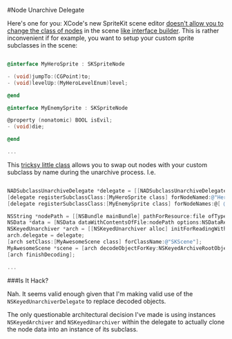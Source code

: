 #Node Unarchive Delegate

Here's one for you: XCode's new SpriteKit scene editor [doesn't allow you to change the class of nodes](http://stackoverflow.com/questions/24466536/how-to-use-spritekit-archives-with-skspritenode-subclasses) in the scene [like interface builder](https://vandadnp.files.wordpress.com/2011/03/myview-class-name-in-interface-builder.png). This is rather inconvenient if for example, you want to setup your custom sprite subclasses in the scene:


```Objective-C

@interface MyHeroSprite : SKSpriteNode

- (void)jumpTo:(CGPoint)to;
- (void)levelUp:(MyHeroLevelEnum)level;

@end

@interface MyEnemySprite : SKSpriteNode

@property (nonatomic) BOOL isEvil;
- (void)die;

@end

...

```

This [tricksy little class](http://i.ytimg.com/vi/NB2CNr692RE/maxresdefault.jpg) allows you to swap out nodes with your custom subclass by name during the unarchive process. I.e.

```Objective-C

NADSubclassUnarchiveDelegate *delegate = [[NADSubclassUnarchiveDelegate alloc] init];
[delegate registerSubclassClass:[MyHeroSprite class] forNodeNamed:@"Hero"];
[delegate registerSubclassClass:[MyEnemySprite class] forNodeNames:@[ @"Alien1", @"Alien2", @"Alien3", ]];

NSString *nodePath = [[NSBundle mainBundle] pathForResource:file ofType:@"sks"];
NSData *data = [NSData dataWithContentsOfFile:nodePath options:NSDataReadingMappedIfSafe error:nil];
NSKeyedUnarchiver *arch = [[NSKeyedUnarchiver alloc] initForReadingWithData:data];
arch.delegate = delegate;
[arch setClass:[MyAwesomeScene class] forClassName:@"SKScene"];
MyAwesomeScene *scene = [arch decodeObjectForKey:NSKeyedArchiveRootObjectKey];
[arch finishDecoding];

...

```

###Is It Hack?

Nah. It seems valid enough given that I'm making valid use of the `NSKeyedUnarchiverDelegate` to replace decoded objects.

The only questionable architectural decision I've made is using instances `NSKeyedArchiver` and `NSKeyedUnarchiver` within the delegate to actually clone the node data into an instance of its subclass.
